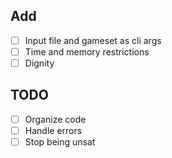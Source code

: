 ## Add
- [ ] Input file and gameset as cli args
- [ ] Time and memory restrictions
- [ ] Dignity

## TODO
- [ ] Organize code
- [ ] Handle errors
- [ ] Stop being unsat
